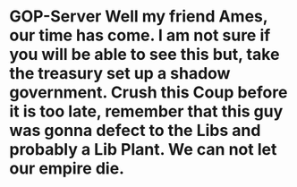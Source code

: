 # GOP-Server Well my friend Ames, our time has come. I am not sure if you will be able to see this but, take the treasury set up a shadow government. Crush this Coup before it is too late, remember that this guy was gonna defect to the Libs and probably a Lib Plant. We can not let our empire die.
